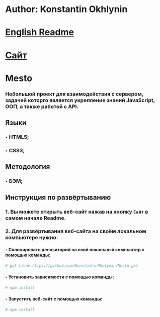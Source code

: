 # Author: Konstantin Okhlynin
# [**English Readme**](https://github.com/KonstantinOkhlynin/mesto--frontend/blob/master/README.EN.MD)
# [**Сайт**](https://konstantinokhlynin.github.io/mesto--frontend/)
# Mesto
### Небольшой проект для взаимодействия с сервером, задачей которго является укрепление знаний JavaScript, ООП, а также работой с API.
## Языки
### ‣ HTML5;
### ‣ CSS3;
## Методология
### ‣ БЭМ;
## Инструкция по развёртыванию
### 1. Вы можете открыть веб-сайт нажав на кнопку `Сайт` в самом начале Readme.
### 2. Для развёртывания веб-сайта на своём локальном компьютере нужно:
#### ‣ Склонировать репозиторий на свой локальный компьютер c помощью команды:
```bash
# git clone https://github.com/KonstantinOkhlynin/Mesto.git
``` 
#### ‣ Установить зависимости с помощью команды: 
```bash
# npm install
``` 
#### ‣ Запустить веб-сайт с помощью команды: 
```bash
# npm install
``` 
